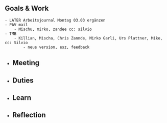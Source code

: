 ## Goals & Work
	- LATER Arbeitsjournal Montag 03.03 ergänzen
	- PAV mail
		- Mischu, mirko, zandee cc: silvio
	- TMB
		- Killian, Mischa, Chris Zannde, Mirko Garli, Urs Plattner, Mike, cc: Silvio
			- neue version, esz, feedback
- ## Meeting
- ## Duties
- ## Learn
- ## Reflection
